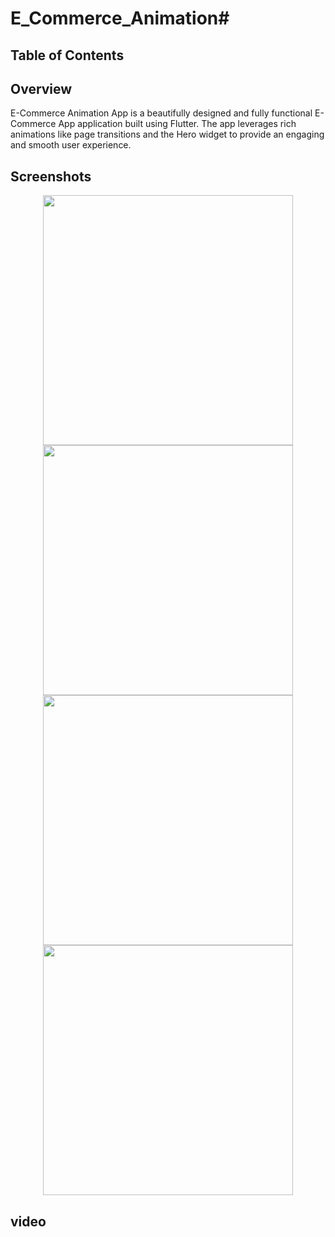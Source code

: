 # E_Commerce_Animation#

## Table of Contents



## Overview

E-Commerce Animation App is a beautifully designed and fully functional E-Commerce App application built using Flutter. The app leverages rich animations like page transitions and the Hero widget to provide an engaging and smooth user experience.

## Screenshots

<p align="center">
<img src = "https://github.com/user-attachments/assets/536b7563-4c6c-4d70-aa3b-9b8a3d2466ff" height = 400>
<img src = "https://github.com/user-attachments/assets/bfe4d3b7-dc12-44e2-a646-f9ec52d763af" height = 400>
<img src = "https://github.com/user-attachments/assets/3b7334e9-3cf9-471a-9977-c79a87daea7f" height = 400>
<img src = "https://github.com/user-attachments/assets/ee9d0b37-a36a-4522-acac-1ba7df0289b0" height = 400>  
</p>

## video



